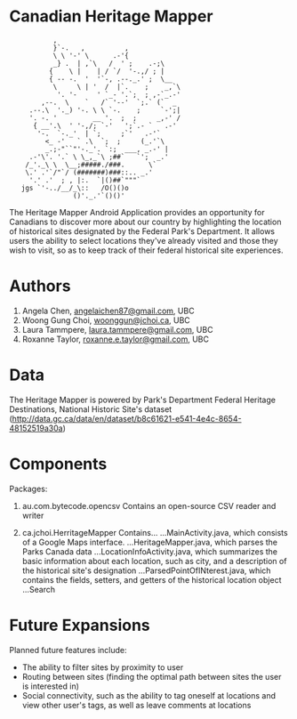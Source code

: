 Canadian Heritage Mapper
==============

               ,
               }`-.   ,          ,
               \ \ '-' \      .-'{
               _} .  | ,`\   /  ' ;    .-;\
              {    \ |    | / `/  '-.,/ ; |
              { -- -.  '  '`-, .--._.' ;  \__
               \     \ | '  /  |`.    ;    _,`\
                '. '-     ' `_- '.`;  ; ,-`_.-'
            ,--.  \    `   /` '--'  `;.` (`  _
         .--.\  '._) '-. \ \ `-.    ;     `-';|
         '. -. '         __ '.  ;  ;     _,-' /
          { __'.\  ' '-,/; `-'   ';`.- `   .-'
           '-.  `-._'  | `;     ;`'   .-'`
             <_ -'   ` .\  `;  ;     (_.'`\
             _.;-"``"'-._'. `:;  ___, _.-' |
         .-'\'. '.` \ \_,_`\ ;##`   `';  _.'
        /_'._\ \  \__;#####./###.      \`
        \.' .'`/"`/ (#######)###::.. _.'
         '.' .'  ; , |:.  `|()##`"""` 
       jgs `'-../__/_\::   /O()()o
                    ()'._.'`()()'
                    

The Heritage Mapper Android Application provides an opportunity for Canadians to discover more about our country by highlighting the location of historical sites designated by the Federal Park's Department. It allows users the ability to select locations they've already visited and those they wish to visit, so as to keep track of their federal historical site experiences. 



Authors
==============
1. Angela Chen, angelaichen87@gmail.com, UBC
2. Woong Gung Choi, woonggun@jchoi.ca, UBC
3. Laura Tammpere, laura.tammpere@gmail.com, UBC
4. Roxanne Taylor, roxanne.e.taylor@gmail.com, UBC
  

Data
==============
The Heritage Mapper is powered by Park's Department Federal Heritage Destinations, National Historic Site's dataset (http://data.gc.ca/data/en/dataset/b8c61621-e541-4e4c-8654-48152519a30a)

Components
==============

Packages:
1. au.com.bytecode.opencsv
Contains an open-source CSV reader and writer

2. ca.jchoi.HerritageMapper
Contains...
...MainActivity.java, which consists of a Google Maps interface.
...HeritageMapper.java, which parses the Parks Canada data
...LocationInfoActivity.java, which summarizes the basic information about each location, such as city, and a description of the historical site's designation
...ParsedPointOfINterest.java, which contains the fields, setters, and getters of the historical location object
...Search


Future Expansions
==============

Planned future features include:
- The ability to filter sites by proximity to user
- Routing between sites (finding the optimal path between sites the user is interested in)
- Social connectivity, such as the ability to tag oneself at locations and view other user's tags, as well as leave comments at locations
